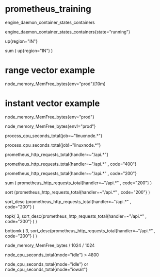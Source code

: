 # prometheus_training

engine_daemon_container_states_containers

engine_daemon_container_states_containers{state="running"}

up{region="IN"}

sum ( up{region="IN"} )

# range vector example
node_memory_MemFree_bytes{env="prod"}[10m]

# instant vector example
node_memory_MemFree_bytes{env="prod"}

node_memory_MemFree_bytes{env!="prod"}

process_cpu_seconds_total{job=~"linuxnode.*"}

process_cpu_seconds_total{job!~"linuxnode.*"}

prometheus_http_requests_total{handler=~"/api.*"}

prometheus_http_requests_total{handler=~"/api.*" , code="400"}

prometheus_http_requests_total{handler=~"/api.*" , code="200"}

sum ( prometheus_http_requests_total{handler=~"/api.*" , code="200"} )

sort (prometheus_http_requests_total{handler=~"/api.*" , code="200"}  )

sort_desc (prometheus_http_requests_total{handler=~"/api.*" , code="200"}  )

topk(  3,   sort_desc(prometheus_http_requests_total{handler=~"/api.*" , code="200"}  )   )  

bottomk (  3,   sort_desc(prometheus_http_requests_total{handler=~"/api.*" , code="200"}  )   )  

node_memory_MemFree_bytes / 1024 / 1024

node_cpu_seconds_total{mode="idle"} > 4800

node_cpu_seconds_total{mode="idle"} or  node_cpu_seconds_total{mode="iowait"} 


